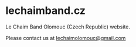 # lechaimband.cz

Le Chaim Band Olomouc (Czech Republic) website.

Please contact us at lechaimolomouc@gmail.com 
